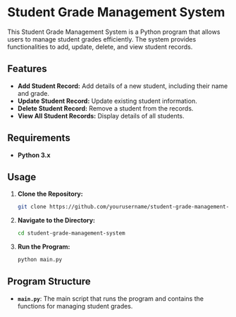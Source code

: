 # Student Grade Management System

This Student Grade Management System is a Python program that allows users to manage student grades efficiently. The system provides functionalities to add, update, delete, and view student records.

## Features

- **Add Student Record:** Add details of a new student, including their name and grade.
- **Update Student Record:** Update existing student information.
- **Delete Student Record:** Remove a student from the records.
- **View All Student Records:** Display details of all students.

## Requirements

- **Python 3.x**

## Usage

1. **Clone the Repository:**

   ```bash
   git clone https://github.com/yourusername/student-grade-management-system.git

2. **Navigate to the Directory:**

   ```bash
   cd student-grade-management-system

3. **Run the Program:**

   ```bash
   python main.py
   
## Program Structure
- **`main.py`**: The main script that runs the program and contains the functions for managing student grades.
